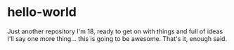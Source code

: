 # hello-world
Just another repository
I'm 18, ready to get on with things and full of ideas
I'll say one more thing... this is going to be awesome. That's it, enough said.
